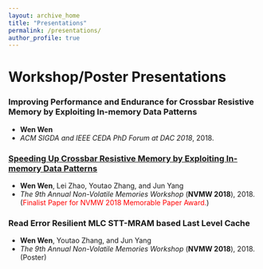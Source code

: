 ```yaml
---
layout: archive_home
title: "Presentations"
permalink: /presentations/
author_profile: true
---
```

# Workshop/Poster Presentations


### Improving Performance and Endurance for Crossbar Resistive Memory by Exploiting In-memory Data Patterns
* __Wen Wen__
* *ACM SIGDA and IEEE CEDA PhD Forum at DAC 2018*, 2018.

### [Speeding Up Crossbar Resistive Memory by Exploiting In-memory Data Patterns](http://nvmw.ucsd.edu/nvmw2018-program/unzip/current/nvmw2018-paper46-presentations-slides.pdf)
* __Wen Wen__, Lei Zhao, Youtao Zhang, and Jun Yang
* *The 9th Annual Non-Volatile Memories Workshop* (__NVMW 2018__), 2018. (<span style="color:red">Finalist Paper for NVMW 2018 Memorable Paper Award.</span>)

### Read Error Resilient MLC STT-MRAM based Last Level Cache
* __Wen Wen__, Youtao Zhang, and Jun Yang
* *The 9th Annual Non-Volatile Memories Workshop* (__NVMW 2018__), 2018. (Poster)
